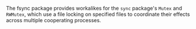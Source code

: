 The fsync package provides workalikes for the `sync` package's `Mutex` and
`RWMutex`, which use a file locking on specified files to coordinate their
effects across multiple cooperating processes.
